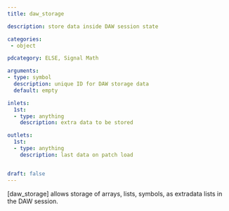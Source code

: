 ```yaml
---
title: daw_storage

description: store data inside DAW session state

categories:
 - object

pdcategory: ELSE, Signal Math

arguments:
- type: symbol
  description: unique ID for DAW storage data
  default: empty

inlets:
  1st:
  - type: anything
    description: extra data to be stored

outlets:
  1st:
  - type: anything
    description: last data on patch load


draft: false
---
```

[daw_storage] allows storage of arrays, lists, symbols, as extradata lists in the DAW session.

